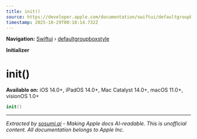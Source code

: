 ```yaml
---
title: init()
source: https://developer.apple.com/documentation/swiftui/defaultgroupboxstyle/init()
timestamp: 2025-10-29T00:10:14.732Z
---
```


**Navigation:** [Swiftui](/documentation/swiftui) › [defaultgroupboxstyle](/documentation/swiftui/defaultgroupboxstyle)

**Initializer**

# init()

**Available on:** iOS 14.0+, iPadOS 14.0+, Mac Catalyst 14.0+, macOS 11.0+, visionOS 1.0+

```swift
init()
```

---

*Extracted by [sosumi.ai](https://sosumi.ai) - Making Apple docs AI-readable.*
*This is unofficial content. All documentation belongs to Apple Inc.*
